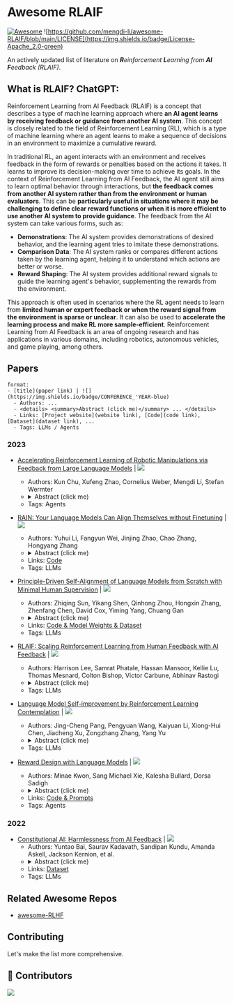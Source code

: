 # Awesome RLAIF
[![Awesome](https://awesome.re/badge.svg)](https://awesome.re)
![https://github.com/mengdi-li/awesome-RLAIF/blob/main/LICENSE](https://img.shields.io/badge/License-Apache_2.0-green)

An actively updated list of literature on _**R**einforcement **L**earning from **AI** **F**eedback (RLAIF)_. 


## What is RLAIF? ChatGPT: 
Reinforcement Learning from AI Feedback (RLAIF) is a concept that describes a type of machine learning approach where **an AI agent learns by receiving feedback or guidance from another AI system**. This concept is closely related to the field of Reinforcement Learning (RL), which is a type of machine learning where an agent learns to make a sequence of decisions in an environment to maximize a cumulative reward.

In traditional RL, an agent interacts with an environment and receives feedback in the form of rewards or penalties based on the actions it takes. It learns to improve its decision-making over time to achieve its goals. In the context of Reinforcement Learning from AI Feedback, the AI agent still aims to learn optimal behavior through interactions, but **the feedback comes from another AI system rather than from the environment or human evaluators**. This can be **particularly useful in situations where it may be challenging to define clear reward functions or when it is more efficient to use another AI system to provide guidance**. The feedback from the AI system can take various forms, such as:
- **Demonstrations**: The AI system provides demonstrations of desired behavior, and the learning agent tries to imitate these demonstrations.
- **Comparison Data**: The AI system ranks or compares different actions taken by the learning agent, helping it to understand which actions are better or worse.
- **Reward Shaping**: The AI system provides additional reward signals to guide the learning agent's behavior, supplementing the rewards from the environment.

This approach is often used in scenarios where the RL agent needs to learn from **limited human or expert feedback or when the reward signal from the environment is sparse or unclear**. It can also be used to **accelerate the learning process and make RL more sample-efficient**. Reinforcement Learning from AI Feedback is an area of ongoing research and has applications in various domains, including robotics, autonomous vehicles, and game playing, among others.

## Papers

```
format:
- [title](paper link) | ![](https://img.shields.io/badge/CONFERENCE_'YEAR-blue)
  - Authors: ...
  - <details> <summary>Abstract (click me)</summary> ... </details>
  - Links: [Project website](website link), [Code](code link), [Dataset](dataset link), ...
  - Tags: LLMs / Agents
```

### 2023

- [Accelerating Reinforcement Learning of Robotic Manipulations via Feedback from Large Language Models](https://arxiv.org/abs/2311.02379) | ![](https://img.shields.io/badge/CoRL_'23_Workshop-blue)
  - Authors: Kun Chu, Xufeng Zhao, Cornelius Weber, Mengdi Li, Stefan Wermter
  - <details> <summary>Abstract (click me)</summary> Reinforcement Learning (RL) plays an important role in the robotic manipulation domain since it allows self-learning from trial-and-error interactions with the environment. Still, sample efficiency and reward specification seriously limit its potential. One possible solution involves learning from expert guidance. However, obtaining a human expert is impractical due to the high cost of supervising an RL agent, and developing an automatic supervisor is a challenging endeavor. Large Language Models (LLMs) demonstrate remarkable abilities to provide human-like feedback on user inputs in natural language. Nevertheless, they are not designed to directly control low-level robotic motions, as their pretraining is based on vast internet data rather than specific robotics data. In this paper, we introduce the Lafite-RL (Language agent feedback interactive Reinforcement Learning) framework, which enables RL agents to learn robotic tasks efficiently by taking advantage of LLMs' timely feedback. Our experiments conducted on RLBench tasks illustrate that, with simple prompt design in natural language, the Lafite-RL agent exhibits improved learning capabilities when guided by an LLM. It outperforms the baseline in terms of both learning efficiency and success rate, underscoring the efficacy of the rewards provided by an LLM. </details>
  - Tags: Agents

- [RAIN: Your Language Models Can Align Themselves without Finetuning](https://arxiv.org/abs/2309.07124) | ![](https://img.shields.io/badge/Arxiv-blue)
  - Authors: Yuhui Li, Fangyun Wei, Jinjing Zhao, Chao Zhang, Hongyang Zhang
  - <details> <summary>Abstract (click me)</summary> Large language models (LLMs) often demonstrate inconsistencies with human preferences. Previous research typically gathered human preference data and then aligned the pre-trained models using reinforcement learning or instruction tuning, a.k.a. the finetuning step. In contrast, aligning frozen LLMs without requiring alignment data is more appealing. This work explores the potential of the latter setting. We discover that by integrating self-evaluation and rewind mechanisms, unaligned LLMs can directly produce responses consistent with human preferences via self-boosting. We introduce a novel inference method, Rewindable Auto-regressive INference (RAIN), that allows pre-trained LLMs to evaluate their own generation and use the evaluation results to guide rewind and generation for AI safety. Notably, RAIN operates without the need of extra data for model alignment and abstains from any training, gradient computation, or parameter updates. Experimental results evaluated by GPT-4 and humans demonstrate the effectiveness of RAIN: on the HH dataset, RAIN improves the harmlessness rate of LLaMA 30B from 82% of vanilla inference to 97%, while maintaining the helpfulness rate. On the TruthfulQA dataset, RAIN improves the truthfulness of the already-well-aligned LLaMA-2-chat 13B model by 5%. </details>
  - Links: [Code](https://github.com/SafeAILab/RAIN)
  - Tags: LLMs

- [Principle-Driven Self-Alignment of Language Models from Scratch with Minimal Human Supervision](https://arxiv.org/abs/2305.03047) | ![](https://img.shields.io/badge/NeurIPS_'23-blue)
  - Authors: Zhiqing Sun, Yikang Shen, Qinhong Zhou, Hongxin Zhang, Zhenfang Chen, David Cox, Yiming Yang, Chuang Gan
  - <details> <summary>Abstract (click me)</summary> Recent AI-assistant agents, such as ChatGPT, predominantly rely on supervised fine-tuning (SFT) with human annotations and reinforcement learning from human feedback (RLHF) to align the output of large language models (LLMs) with human intentions, ensuring they are helpful, ethical, and reliable. However, this dependence can significantly constrain the true potential of AI-assistant agents due to the high cost of obtaining human supervision and the related issues on quality, reliability, diversity, self-consistency, and undesirable biases. To address these challenges, we propose a novel approach called SELF-ALIGN, which combines principle-driven reasoning and the generative power of LLMs for the self-alignment of AI agents with minimal human supervision. Our approach encompasses four stages: first, we use an LLM to generate synthetic prompts, and a topic-guided method to augment the prompt diversity; second, we use a small set of human-written principles for AI models to follow, and guide the LLM through in-context learning from demonstrations (of principles application) to produce helpful, ethical, and reliable responses to user's queries; third, we fine-tune the original LLM with the high-quality self-aligned responses so that the resulting model can generate desirable responses for each query directly without the principle set and the demonstrations anymore; and finally, we offer a refinement step to address the issues of overly-brief or indirect responses. Applying SELF-ALIGN to the LLaMA-65b base language model, we develop an AI assistant named Dromedary. With fewer than 300 lines of human annotations (including < 200 seed prompts, 16 generic principles, and 5 exemplars for in-context learning). Dromedary significantly surpasses the performance of several state-of-the-art AI systems, including Text-Davinci-003 and Alpaca, on benchmark datasets with various settings. </details>
  - Links: [Code & Model Weights & Dataset](https://github.com/IBM/Dromedary)
  - Tags: LLMs

- [RLAIF: Scaling Reinforcement Learning from Human Feedback with AI Feedback](https://arxiv.org/abs/2309.00267) | ![](https://img.shields.io/badge/Arxiv-blue)
  - Authors: Harrison Lee, Samrat Phatale, Hassan Mansoor, Kellie Lu, Thomas Mesnard, Colton Bishop, Victor Carbune, Abhinav Rastogi
  - <details> <summary>Abstract (click me)</summary> Reinforcement learning from human feedback (RLHF) is effective at aligning large language models (LLMs) to human preferences, but gathering high quality human preference labels is a key bottleneck. We conduct a head-to-head comparison of RLHF vs. RL from AI Feedback (RLAIF) - a technique where preferences are labeled by an off-the-shelf LLM in lieu of humans, and we find that they result in similar improvements. On the task of summarization, human evaluators prefer generations from both RLAIF and RLHF over a baseline supervised fine-tuned model in ~70% of cases. Furthermore, when asked to rate RLAIF vs. RLHF summaries, humans prefer both at equal rates. These results suggest that RLAIF can yield human-level performance, offering a potential solution to the scalability limitations of RLHF. </details>
  - Tags: LLMs

- [Language Model Self-improvement by Reinforcement Learning Contemplation](https://arxiv.org/abs/2305.14483) | ![](https://img.shields.io/badge/Arxiv-blue)
  - Authors: Jing-Cheng Pang, Pengyuan Wang, Kaiyuan Li, Xiong-Hui Chen, Jiacheng Xu, Zongzhang Zhang, Yang Yu
  - <details> <summary>Abstract (click me)</summary>Large Language Models (LLMs) have exhibited remarkable performance across various natural language processing (NLP) tasks. However, fine-tuning these models often necessitates substantial supervision, which can be expensive and time-consuming to obtain. This paper introduces a novel unsupervised method called LanguageModel Self-Improvement by Reinforcement Learning Contemplation (SIRLC) that improves LLMs without reliance on external labels. Our approach is grounded in the observation that it is simpler for language models to assess text quality than to generate text. Building on this insight, SIRLC assigns LLMs dual roles as both student and teacher. As a student, the LLM generates answers to unlabeled questions, while as a teacher, it evaluates the generated text and assigns scores accordingly. The model parameters are updated using reinforcement learning to maximize the evaluation score. We demonstrate that SIRLC can be applied to various NLP tasks, such as reasoning problems, text generation, and machine translation. Our experiments show that SIRLC effectively improves LLM performance without external supervision, resulting in a 5.6% increase in answering accuracy for reasoning tasks and a rise in BERTScore from 0.82 to 0.86 for translation tasks. Furthermore, SIRLC can be applied to models of different sizes, showcasing its broad applicability.</details>
  - Tags: LLMs

- [Reward Design with Language Models](https://arxiv.org/abs/2303.00001) | ![](https://img.shields.io/badge/ICLR_'23-blue)
  - Authors: Minae Kwon, Sang Michael Xie, Kalesha Bullard, Dorsa Sadigh
  - <details> <summary>Abstract (click me)</summary> Reward design in reinforcement learning (RL) is challenging since specifying human notions of desired behavior may be difficult via reward functions or require many expert demonstrations. Can we instead cheaply design rewards using a natural language interface? This paper explores how to simplify reward design by prompting a large language model (LLM) such as GPT-3 as a proxy reward function, where the user provides a textual prompt containing a few examples (few-shot) or a description (zero-shot) of the desired behavior. Our approach leverages this proxy reward function in an RL framework. Specifically, users specify a prompt once at the beginning of training. During training, the LLM evaluates an RL agent's behavior against the desired behavior described by the prompt and outputs a corresponding reward signal. The RL agent then uses this reward to update its behavior. We evaluate whether our approach can train agents aligned with user objectives in the Ultimatum Game, matrix games, and the DealOrNoDeal negotiation task. In all three tasks, we show that RL agents trained with our framework are well-aligned with the user's objectives and outperform RL agents trained with reward functions learned via supervised learning. </details>
  - Links: [Code & Prompts](https://github.com/minaek/reward_design_with_llms)
  - Tags: Agents
 

### 2022
- [Constitutional AI: Harmlessness from AI Feedback](https://arxiv.org/abs/2212.08073) | ![](https://img.shields.io/badge/Arxiv-blue)
  - Authors: Yuntao Bai, Saurav Kadavath, Sandipan Kundu, Amanda Askell, Jackson Kernion, et al.
  - <details> <summary>Abstract (click me)</summary> As AI systems become more capable, we would like to enlist their help to supervise other AIs. We experiment with methods for training a harmless AI assistant through self-improvement, without any human labels identifying harmful outputs. The only human oversight is provided through a list of rules or principles, and so we refer to the method as 'Constitutional AI'. The process involves both a supervised learning and a reinforcement learning phase. In the supervised phase we sample from an initial model, then generate self-critiques and revisions, and then finetune the original model on revised responses. In the RL phase, we sample from the finetuned model, use a model to evaluate which of the two samples is better, and then train a preference model from this dataset of AI preferences. We then train with RL using the preference model as the reward signal, i.e. we use 'RL from AI Feedback' (RLAIF). As a result we are able to train a harmless but non-evasive AI assistant that engages with harmful queries by explaining its objections to them. Both the SL and RL methods can leverage chain-of-thought style reasoning to improve the human-judged performance and transparency of AI decision making. These methods make it possible to control AI behavior more precisely and with far fewer human labels.  </details>
  - Links: [Dataset](https://github.com/anthropics/ConstitutionalHarmlessnessPaper)
  - Tags: LLMs

## Related Awesome Repos
- [awesome-RLHF](https://github.com/opendilab/awesome-RLHF/tree/main)

## Contributing
Let's make the list more comprehensive. 

## 👥 Contributors
<a href="https://github.com/mengdi-li/awesome-RLAIF/graphs/contributors">
  <img src="https://contrib.rocks/image?repo=mengdi-li/awesome-RLAIF"/>
</a>
